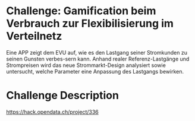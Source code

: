 # Challenge: Gamification beim Verbrauch zur Flexibilisierung im Verteilnetz
Eine APP zeigt dem EVU auf, wie es den Lastgang seiner Stromkunden zu seinen Gunsten verbes-sern kann. Anhand realer Referenz-Lastgänge und Strompreisen wird das neue Strommarkt-Design analysiert sowie untersucht, welche Parameter eine Anpassung des Lastgangs bewirken.

# Challenge Description
https://hack.opendata.ch/project/336 
